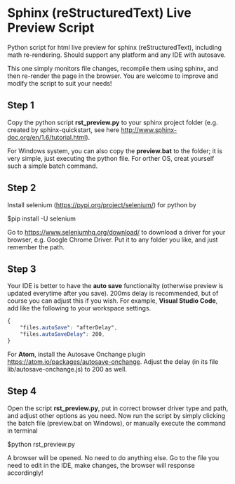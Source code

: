 # Sphinx (reStructuredText) Live Preview Script
Python script for html live preview for sphinx (reStructuredText), including math re-rendering. Should support any platform and any IDE with autosave.

This one simply monitors file changes, recompile them using sphinx, and then re-render the page in the browser. You are welcome to improve and modify the script to suit your needs!

## Step 1

Copy the python script **rst_preview.py** to your sphinx project folder (e.g. created by sphinx-quickstart, see here http://www.sphinx-doc.org/en/1.6/tutorial.html).

For Windows system, you can also copy the **preview.bat** to the folder; it is very simple, just executing the python file. For orther OS, creat yourself such a simple batch command.

## Step 2

Install selenium (https://pypi.org/project/selenium/) for python by

$pip install -U selenium

Go to https://www.seleniumhq.org/download/ to download a driver for your browser, e.g. Google Chrome Driver. Put it to any folder you like, and just remember the path.

## Step 3

Your IDE is better to have the **auto save** functionailty (otherwise preview is updated everytime after you save). 200ms delay is recommended, but of course you can adjust this if you wish. For example, **Visual Studio Code**, add like the following to your workspace settings.

```css
{
    "files.autoSave": "afterDelay",
    "files.autoSaveDelay": 200,
}
```

For **Atom**, install the Autosave Onchange plugin https://atom.io/packages/autosave-onchange. Adjust the delay (in its file lib/autosave-onchange.js) to 200 as well.

## Step 4

Open the script **rst_preview.py**, put in correct browser driver type and path, and adjust other options as you need. Now run the script by simply clicking the batch file (preview.bat on Windows), or manually execute the command in terminal

$python rst_preview.py

A browser will be opened. No need to do anything else. Go to the file you need to edit in the IDE, make changes, the browser will response accordingly!


